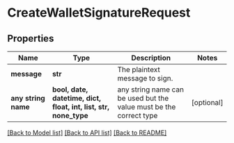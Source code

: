 # CreateWalletSignatureRequest


## Properties
Name | Type | Description | Notes
------------ | ------------- | ------------- | -------------
**message** | **str** | The plaintext message to sign. | 
**any string name** | **bool, date, datetime, dict, float, int, list, str, none_type** | any string name can be used but the value must be the correct type | [optional]

[[Back to Model list]](../README.md#documentation-for-models) [[Back to API list]](../README.md#documentation-for-api-endpoints) [[Back to README]](../README.md)


